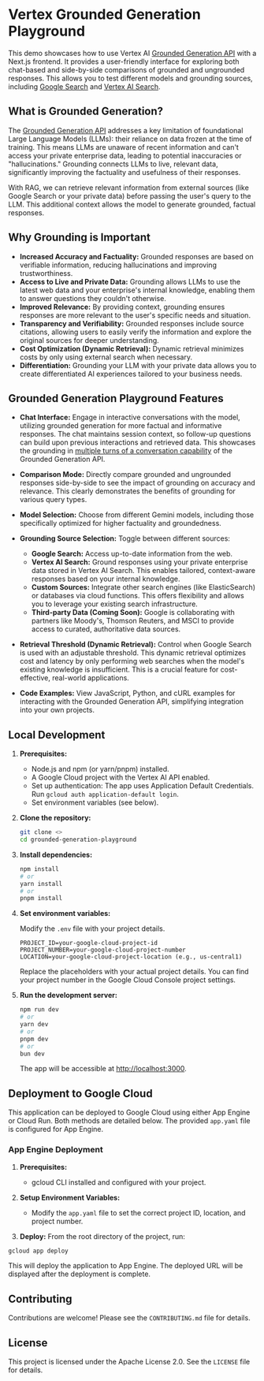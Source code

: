 # Vertex Grounded Generation Playground

This demo showcases how to use Vertex AI [Grounded Generation API](https://cloud.google.com/generative-ai-app-builder/docs/grounded-gen) with a Next.js frontend. It provides a user-friendly interface for exploring both chat-based and side-by-side comparisons of grounded and ungrounded responses. This allows you to test different models and grounding sources, including [Google Search](https://cloud.google.com/generative-ai-app-builder/docs/grounded-gen#web-grounding) and [Vertex AI Search](https://cloud.google.com/generative-ai-app-builder/docs/grounded-gen#inline-vais).

## What is Grounded Generation?

The [Grounded Generation API](https://cloud.google.com/generative-ai-app-builder/docs/grounded-gen) addresses a key limitation of foundational Large Language Models (LLMs): their reliance on data frozen at the time of training. This means LLMs are unaware of recent information and can't access your private enterprise data, leading to potential inaccuracies or "hallucinations." Grounding connects LLMs to live, relevant data, significantly improving the factuality and usefulness of their responses.

With RAG, we can retrieve relevant information from external sources (like Google Search or your private data) before passing the user's query to the LLM. This additional context allows the model to generate grounded, factual responses.

## Why Grounding is Important

- **Increased Accuracy and Factuality:** Grounded responses are based on verifiable information, reducing hallucinations and improving trustworthiness.
- **Access to Live and Private Data:** Grounding allows LLMs to use the latest web data and your enterprise's internal knowledge, enabling them to answer questions they couldn't otherwise.
- **Improved Relevance:** By providing context, grounding ensures responses are more relevant to the user's specific needs and situation.
- **Transparency and Verifiability:** Grounded responses include source citations, allowing users to easily verify the information and explore the original sources for deeper understanding.
- **Cost Optimization (Dynamic Retrieval):** Dynamic retrieval minimizes costs by only using external search when necessary.
- **Differentiation:** Grounding your LLM with your private data allows you to create differentiated AI experiences tailored to your business needs.

## Grounded Generation Playground Features

- **Chat Interface:** Engage in interactive conversations with the model, utilizing grounded generation for more factual and informative responses. The chat maintains session context, so follow-up questions can build upon previous interactions and retrieved data. This showcases the grounding in [multiple turns of a conversation capability](https://cloud.google.com/generative-ai-app-builder/docs/grounded-gen#multi-turn-generation) of the Grounded Generation API.
- **Comparison Mode:** Directly compare grounded and ungrounded responses side-by-side to see the impact of grounding on accuracy and relevance. This clearly demonstrates the benefits of grounding for various query types.
- **Model Selection:** Choose from different Gemini models, including those specifically optimized for higher factuality and groundedness.
- **Grounding Source Selection:** Toggle between different sources:

  - **Google Search:** Access up-to-date information from the web.
  - **Vertex AI Search:** Ground responses using your private enterprise data stored in Vertex AI Search. This enables tailored, context-aware responses based on your internal knowledge.
  - **Custom Sources:** Integrate other search engines (like ElasticSearch) or databases via cloud functions. This offers flexibility and allows you to leverage your existing search infrastructure.
  - **Third-party Data (Coming Soon):** Google is collaborating with partners like Moody's, Thomson Reuters, and MSCI to provide access to curated, authoritative data sources.

- **Retrieval Threshold (Dynamic Retrieval):** Control when Google Search is used with an adjustable threshold. This dynamic retrieval optimizes cost and latency by only performing web searches when the model's existing knowledge is insufficient. This is a crucial feature for cost-effective, real-world applications.
- **Code Examples:** View JavaScript, Python, and cURL examples for interacting with the Grounded Generation API, simplifying integration into your own projects.

## Local Development

1. **Prerequisites:**

   - Node.js and npm (or yarn/pnpm) installed.
   - A Google Cloud project with the Vertex AI API enabled.
   - Set up authentication: The app uses Application Default Credentials. Run `gcloud auth application-default login`.
   - Set environment variables (see below).

2. **Clone the repository:**

   ```bash
   git clone <>
   cd grounded-generation-playground
   ```

3. **Install dependencies:**

   ```bash
   npm install
   # or
   yarn install
   # or
   pnpm install
   ```

4. **Set environment variables:**

   Modify the `.env` file with your project details.

   ```
   PROJECT_ID=your-google-cloud-project-id
   PROJECT_NUMBER=your-google-cloud-project-number
   LOCATION=your-google-cloud-project-location (e.g., us-central1)
   ```

   Replace the placeholders with your actual project details. You can find your project number in the Google Cloud Console project settings.

5. **Run the development server:**

   ```bash
   npm run dev
   # or
   yarn dev
   # or
   pnpm dev
   # or
   bun dev
   ```

   The app will be accessible at [http://localhost:3000](http://localhost:3000).

## Deployment to Google Cloud

This application can be deployed to Google Cloud using either App Engine or Cloud Run. Both methods are detailed below. The provided `app.yaml` file is configured for App Engine.

### App Engine Deployment

1. **Prerequisites:**

   - gcloud CLI installed and configured with your project.

2. **Setup Environment Variables:**

   - Modify the `app.yaml` file to set the correct project ID, location, and project number.

3. **Deploy:**
   From the root directory of the project, run:

```bash
gcloud app deploy
```

This will deploy the application to App Engine. The deployed URL will be displayed after the deployment is complete.

## Contributing

Contributions are welcome! Please see the `CONTRIBUTING.md` file for details.

## License

This project is licensed under the Apache License 2.0. See the `LICENSE` file for details.
